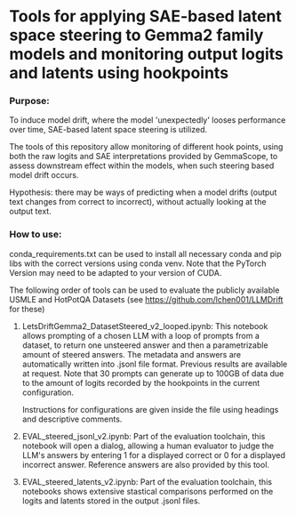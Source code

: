 # Tools for applying SAE-based latent space steering to Gemma2 family models and monitoring output logits and latents using hookpoints

### Purpose:

To induce model drift, where the model 'unexpectedly' looses performance over time, SAE-based latent space steering is utilized.

The tools of this repository allow monitoring of different hook points, using both the raw logits and SAE interpretations provided by GemmaScope, to assess downstream effect within the models, when such steering based model drift occurs.

Hypothesis: there may be ways of predicting when a model drifts (output text changes from correct to incorrect), without actually looking at the output text. 

### How to use:

conda_requirements.txt can be used to install all necessary conda and pip libs with the correct versions using conda venv. 
Note that the PyTorch Version may need to be adapted to your version of CUDA. 

The following order of tools can be used to evaluate the publicly available USMLE and HotPotQA Datasets (see https://github.com/lchen001/LLMDrift for these)

1. LetsDriftGemma2_DatasetSteered_v2_looped.ipynb:
    This notebook allows prompting of a chosen LLM with a loop of prompts from a dataset, to return one unsteered answer and then a parametrizable amount of steered answers. The metadata and answers are automatically written into .jsonl file format.
    Previous results are available at request. Note that 30 prompts can generate up to 100GB of data due to the amount of logits recorded by the hookpoints in the current configuration.
   
    Instructions for configurations are given inside the file using headings and descriptive comments.

2. EVAL_steered_jsonl_v2.ipynb:
    Part of the evaluation toolchain, this notebook will open a dialog, allowing a human evaluator to judge the LLM's answers by entering 1 for a displayed correct or 0 for a displayed incorrect answer. Reference answers are also provided by this tool.

3. EVAL_steered_latents_v2.ipynb:
    Part of the evaluation toolchain, this notebooks shows extensive stastical comparisons performed on the logits and latents stored in the output .jsonl files. 
